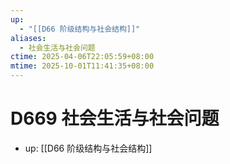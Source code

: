 ```yaml
---
up:
  - "[[D66 阶级结构与社会结构]]"
aliases:
  - 社会生活与社会问题
ctime: 2025-04-06T22:05:59+08:00
mtime: 2025-10-01T11:41:35+08:00
---
```


# D669 社会生活与社会问题

- up: [[D66 阶级结构与社会结构]]
